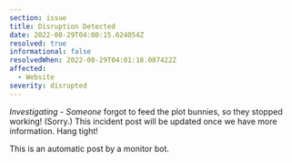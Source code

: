 ```yaml
---
section: issue
title: Disruption Detected
date: 2022-08-29T04:00:15.624054Z
resolved: true
informational: false
resolvedWhen: 2022-08-29T04:01:18.087422Z
affected:
  - Website
severity: disrupted
---
```

*Investigating* - _Someone_ forgot to feed the plot bunnies, so they stopped working! (Sorry.) This incident post will be updated once we have more information. Hang tight!

This is an automatic post by a monitor bot.
        